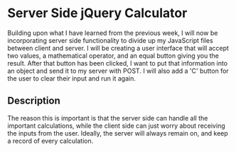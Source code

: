 # Server Side jQuery Calculator

Building upon what I have learned from the previous week, I will now be incorporating server side functionality to divide up my JavaScript files between client and server. I will be creating a user interface that will accept two values, a mathematical operator, and an equal button giving you the result. After that button has been clicked, I want to put that information into an object and send it to my server with POST. I will also add a 'C' button for the user to clear their input and run it again. 

## Description

The reason this is important is that the server side can handle all the important calculations, while the client side can just worry about receiving the inputs from the user. Ideally, the server will always remain on, and keep a record of every calculation.
